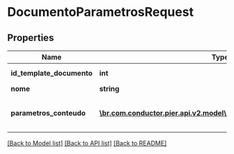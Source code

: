 # DocumentoParametrosRequest

## Properties
Name | Type | Description | Notes
------------ | ------------- | ------------- | -------------
**id_template_documento** | **int** | ID para o template do documento. | [optional] 
**nome** | **string** | Nome para o arquivo. | [optional] 
**parametros_conteudo** | [**\br.com.conductor.pier.api.v2.model\PropriedadeDocumentoRequest[]**](PropriedadeDocumentoRequest.md) | Lista de par\u00C3\u00A2metros para montagem do documento. | [optional] 

[[Back to Model list]](../README.md#documentation-for-models) [[Back to API list]](../README.md#documentation-for-api-endpoints) [[Back to README]](../README.md)


